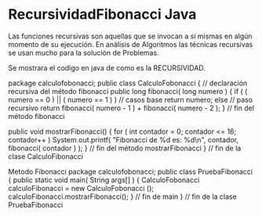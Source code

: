 # RecursividadFibonacci Java 
Las funciones recursivas son aquellas que se invocan a sí mismas en algún momento de su ejecución.
En análisis de Algoritmos las técnicas recursivas se usan mucho para la solución de Problemas.

Se mostrara el codigo en java de como es la RECURSIVIDAD.

package calculofobonacci;
public class CalculoFobonacci {
// declaración recursiva del método fibonacci
 public long fibonacci( long numero )
 {
 if ( ( numero == 0 ) || ( numero == 1 ) ) // casos base
 return numero;
 else // paso recursivo
 return fibonacci( numero - 1 ) + fibonacci( numero - 2 );
 } // fin del método fibonacci

 public void mostrarFibonacci()
 {
 for ( int contador = 0; contador <= 16; contador++ )
 System.out.printf( "Fibonacci de %d es: %d\n", contador,
 fibonacci( contador ) );
 } // fin del método mostrarFibonacci
 } // fin de la clase CalculoFibonacci 
 
 
 
 
Metodo Fibonacci
package calculofobonacci;
public class PruebaFibonacci {
    public static void main( String args[] )
 {
 CalculoFobonacci calculoFibonacci = new CalculoFobonacci ();
 calculoFibonacci.mostrarFibonacci();
 } // fin de main
 } // fin de la clase PruebaFibonacci
